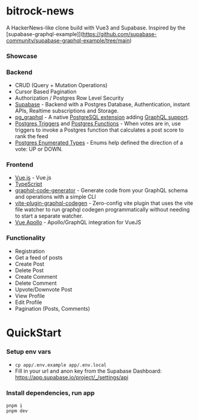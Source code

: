 # bitrock-news

A HackerNews-like clone build with Vue3 and Supabase. Inspired by the [supabase-graphql-example]](https://github.com/supabase-community/supabase-graphql-example/tree/main) 

### Showcase

### Backend

- CRUD (Query + Mutation Operations)
- Cursor Based Pagination
- Authorization / Postgres Row Level Security
- [Supabase](https://supabase.com) - Backend with a Postgres Database, Authentication, instant APIs, Realtime subscriptions and Storage.
- [pg_graphql](https://supabase.com/blog/2021/12/03/pg-graphql) - A native [PostgreSQL extension](https://supabase.github.io/pg_graphql/) adding [GraphQL support](https://graphql.org).
- [Postgres Triggers](https://supabase.com/blog/2021/07/30/supabase-functions-updates) and [Postgres Functions](https://supabase.com/docs/guides/database/functions) - When votes are in, use triggers to invoke a Postgres function that calculates a post score to rank the feed
- [Postgres Enumerated Types](https://www.postgresql.org/docs/14/datatype-enum.html) - Enums help defined the direction of a vote: UP or DOWN.

### Frontend

- [Vue.js](https://vuejs.org) - Vue.js
- [TypeScript](https://www.typescriptlang.org)
- [graphql-code-generator](https://www.graphql-code-generator.com) - Generate code from your GraphQL schema and operations with a simple CLI
- [vite-plugin-graphql-codegen](https://github.com/danielwaltz/vite-plugin-graphql-codegen) - Zero-config vite plugin that uses the vite file watcher to run graphql codegen programmatically without needing to start a separate watcher.
- [Vue Apollo](https://apollo.vuejs.org/) - Apollo/GraphQL integration for VueJS

### Functionality

- Registration
- Get a feed of posts
- Create Post
- Delete Post
- Create Comment
- Delete Comment
- Upvote/Downvote Post
- View Profile
- Edit Profile
- Pagination (Posts, Comments)

# QuickStart

### Setup env vars

- `cp app/.env.example app/.env.local`
- Fill in your url and anon key from the Supabase Dashboard: https://app.supabase.io/project/_/settings/api

### Install dependencies, run app

```bash
pnpm i
pnpm dev
```